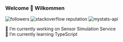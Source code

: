 ### Welcome 👋 Wilkommen

![followers](https://img.shields.io/github/followers/smamusa?style=flat) 
![stackoverflow reputation](https://img.shields.io/endpoint?style=flat&url=https%3A%2F%2Fmystats-api.herokuapp.com%2Fstackrep)
![mystats-api](https://img.shields.io/endpoint?style=flat&url=https%3A%2F%2Fmystats-api.herokuapp.com%2F)

🔭 I’m currently working on Sensor Simulation Service\
🌱 I’m currently learning TypeScript

<!--
**smamusa/smamusa** is a ✨ _special_ ✨ repository because its `README.md` (this file) appears on your GitHub profile.

Here are some ideas to get you started:

- 🔭 I’m currently working on ...
- 🌱 I’m currently learning ...
- 👯 I’m looking to collaborate on ...
- 🤔 I’m looking for help with ...
- 💬 Ask me about ...
- 📫 How to reach me: ...
- 😄 Pronouns: ...
- ⚡ Fun fact: ...
-->
